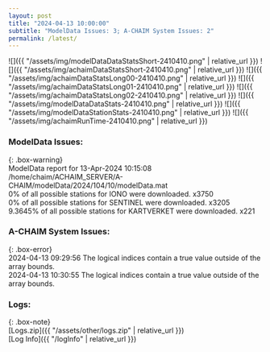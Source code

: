 ```yaml
---
layout: post
title: "2024-04-13 10:00:00"
subtitle: "ModelData Issues: 3; A-CHAIM System Issues: 2"
permalink: /latest/
---
```


![]({{ "/assets/img/modelDataDataStatsShort-2410410.png" | relative_url }})
![]({{ "/assets/img/achaimDataStatsShort-2410410.png" | relative_url }})
![]({{ "/assets/img/achaimDataStatsLong00-2410410.png" | relative_url }})
![]({{ "/assets/img/achaimDataStatsLong01-2410410.png" | relative_url }})
![]({{ "/assets/img/achaimDataStatsLong02-2410410.png" | relative_url }})
![]({{ "/assets/img/modelDataDataStats-2410410.png" | relative_url }})
![]({{ "/assets/img/modelDataStationStats-2410410.png" | relative_url }})
![]({{ "/assets/img/achaimRunTime-2410410.png" | relative_url }})


### ModelData Issues:  
  
{: .box-warning}  
 ModelData report for 13-Apr-2024 10:15:08   
 /home/chaim/ACHAIM_SERVER/A-CHAIM/modelData/2024/104/10/modelData.mat   
 0% of all possible stations for IONO were downloaded. x3750   
 0% of all possible stations for SENTINEL were downloaded. x3205   
 9.3645% of all possible stations for KARTVERKET were downloaded. x221   
  
### A-CHAIM System Issues:  
  
{: .box-error}  
2024-04-13 09:29:56 The logical indices contain a true value outside of the array bounds.  
2024-04-13 10:30:55 The logical indices contain a true value outside of the array bounds.  

### Logs:  
  
{: .box-note}  
[Logs.zip]({{ "/assets/other/logs.zip" | relative_url }})  
[Log Info]({{ "/logInfo" | relative_url }})  
